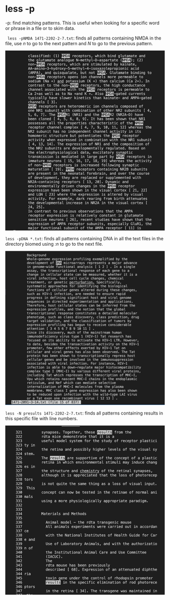 # less -p

-p: find matching patterns. This is useful when looking for a specific word or phrase in a file or to skim data.

` less -pNMDA 1471-2202-2-7.txt`: finds all patterns containing NMDA in the file, use *n* to go to the next pattern and *N* to go to the previous pattern.

![Image](less-p.png)

`less -pDNA *.txt`: finds all patterns containing DNA in all the text files in the directory biomed using *:n* to go to the next file.

![Image](less-*.png)

`less -N presults 1471-2202-2-7.txt`: finds all patterns containing results in this specific file with line numbers.

![Image](lessnumber.png)

#